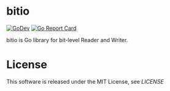 bitio
=====

[![GoDev][godev-image]][godev-url]
[![Go Report Card][gorep-image]][gorep-url]


bitio is Go library for bit-level Reader and Writer.


# License

This software is released under the MIT License, see *LICENSE*


[godev-image]: https://pkg.go.dev/badge/github.com/koji-hirono/bitio
[godev-url]: https://pkg.go.dev/github.com/koji-hirono/bitio
[gorep-image]: https://goreportcard.com/badge/github.com/koji-hirono/bitio
[gorep-url]: https://goreportcard.com/report/github.com/koji-hirono/bitio
